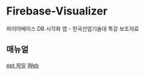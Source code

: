 # Firebase-Visualizer
파이어베이스 DB 시각화 앱 - 한국산업기술대 특강 보조자료

## 매뉴얼

[ppt 파일](https://github.com/DPS0340/Firebase-Visualizer/blob/master/%ED%95%9C%EA%B5%AD%EC%82%B0%EC%97%85%EA%B8%B0%EC%88%A0%EB%8C%80-%ED%8C%8C%EC%9D%B4%EC%96%B4%EB%B2%A0%EC%9D%B4%EC%8A%A4.pptx)
[Web](https://dps0340.github.io/Firebase-Visualizer/)
